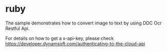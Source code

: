 # ruby
The sample demonstrates how to convert image to text by using DDC Ocr Restful Api.

For details on how to get a x-api-key, please check https://developer.dynamsoft.com/authenticating-to-the-cloud-api
